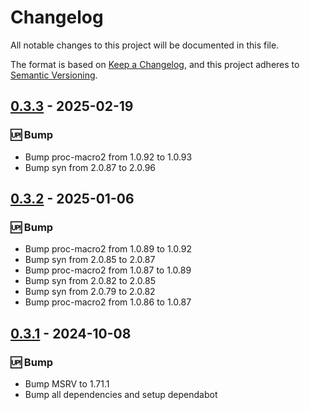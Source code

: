 # Changelog

All notable changes to this project will be documented in this file.

The format is based on [Keep a Changelog](https://keepachangelog.com/en/1.0.0/),
and this project adheres to [Semantic Versioning](https://semver.org/spec/v2.0.0.html).

## [0.3.3] - 2025-02-19

### <!-- 3 -->🆙 Bump

- Bump proc-macro2 from 1.0.92 to 1.0.93
- Bump syn from 2.0.87 to 2.0.96

[0.3.3]: https://github.com/foundationdb-rs}/foundationdb-rs/compare/0.3.2..0.3.3

## [0.3.2] - 2025-01-06

### <!-- 3 -->🆙 Bump

- Bump proc-macro2 from 1.0.89 to 1.0.92
- Bump syn from 2.0.85 to 2.0.87
- Bump proc-macro2 from 1.0.87 to 1.0.89
- Bump syn from 2.0.82 to 2.0.85
- Bump syn from 2.0.79 to 2.0.82
- Bump proc-macro2 from 1.0.86 to 1.0.87

[0.3.2]: https://github.com/foundationdb-rs}/foundationdb-rs/compare/0.3.1..0.3.2

## [0.3.1] - 2024-10-08

### <!-- 3 -->🆙 Bump

- Bump MSRV to 1.71.1
- Bump all dependencies and setup dependabot

[0.3.1]: https://github.com/foundationdb-rs}/foundationdb-rs/compare/0.3.0..0.3.1

